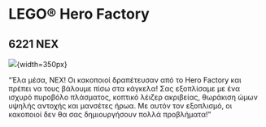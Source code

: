 # LEGO® Hero Factory

## 6221 NEX

![](https://www.lego.com/cdn/product-assets/product.img.pri/6221_prod.jpg){width=350px}

“Έλα μέσα, NEX! Οι κακοποιοί δραπέτευσαν από το Hero Factory και πρέπει να τους βάλουμε πίσω στα κάγκελα! Σας εξοπλίσαμε με ένα ισχυρό πυροβόλο πλάσματος, κοπτικό λέιζερ ακριβείας, θωράκιση ώμων υψηλής αντοχής και μανσέτες ήρωα. Με αυτόν τον εξοπλισμό, οι κακοποιοί δεν θα σας δημιουργήσουν πολλά προβλήματα!”